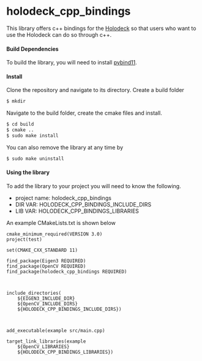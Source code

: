 # holodeck_cpp_bindings

This library offers c++ bindings for the [Holodeck](https://github.com/BYU-PCCL/HolodeckPythonBinding) so that users who want to use the Holodeck can do so through c++. 

#### Build Dependencies
To build the library, you will need to install [pybind11](https://github.com/pybind/pybind11).

#### Install
Clone the repository and navigate to its directory. Create a build folder
```bash
$ mkdir
```

Navigate to the build folder, create the cmake files and install.
```bash
$ cd build
$ cmake ..
$ sudo make install
```

You can also remove the library at any time by
```bash
$ sudo make uninstall
```

#### Using the library
To add the library to your project you will need to know the following. 

* project name: holodeck_cpp_bindings
* DIR VAR: HOLODECK_CPP_BINDINGS_INCLUDE_DIRS
* LIB VAR: HOLODECK_CPP_BINDINGS_LIBRARIES

An example CMakeLists.txt is shown below

```
cmake_minimum_required(VERSION 3.0)
project(test)

set(CMAKE_CXX_STANDARD 11)

find_package(Eigen3 REQUIRED)
find_package(OpenCV REQUIRED)
find_package(holodeck_cpp_bindings REQUIRED)



include_directories(
	${EIGEN3_INCLUDE_DIR}
	${OpenCV_INCLUDE_DIRS}
	${HOLODECK_CPP_BINDINGS_INCLUDE_DIRS})



add_executable(example src/main.cpp)

target_link_libraries(example
	${OpenCV_LIBRARIES}
	${HOLODECK_CPP_BINDINGS_LIBRARIES})
```

